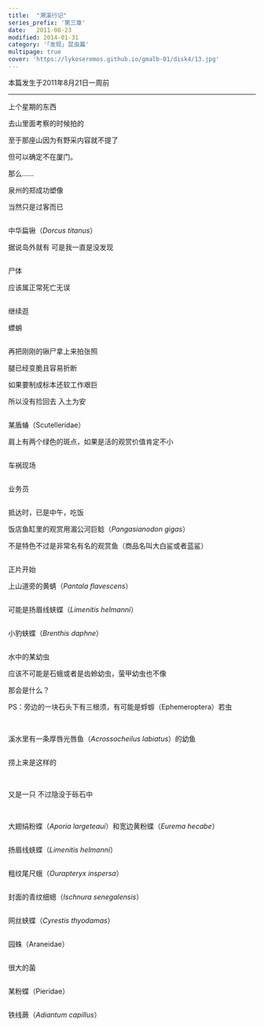 ```yaml
---
title:  "溯溪行记"
series_prefix: '第三章'
date:   2011-08-23
modified: 2014-01-31
category: '｢发现｣ 昆虫篇'
multipage: true
cover: 'https://lykoseremos.github.io/gmalb-01/disk4/13.jpg'
---
```

本篇发生于2011年8月21日一周前

---

上个星期的东西

去山里面考察的时候拍的

至于那座山因为有野采内容就不提了

但可以确定不在厦门。

那么……

泉州的郑成功塑像

当然只是过客而已

<img class='disc' data-src='https://lykoseremos.github.io/gmalb-01/disk4/1.jpg'>

中华扁锹（<i>Dorcus titanus</i>）

据说岛外就有 可是我一直是没发现

<img class='disc' data-src='https://lykoseremos.github.io/gmalb-01/disk4/2.jpg'>

尸体

应该属正常死亡无误

<img class='disc' data-src='https://lykoseremos.github.io/gmalb-01/disk4/3.jpg'>

继续逛

螵蛸

<img class='disc' data-src='https://lykoseremos.github.io/gmalb-01/disk4/4.jpg'>

再把刚刚的锹尸拿上来拍张照

腿已经变脆且容易折断

如果要制成标本还软工作艰巨

所以没有捡回去 入土为安

<img class='disc' data-src='https://lykoseremos.github.io/gmalb-01/disk4/5.jpg'>

某盾蝽（Scutelleridae）

肩上有两个绿色的斑点，如果是活的观赏价值肯定不小

<img class='disc' data-src='https://lykoseremos.github.io/gmalb-01/disk4/6.jpg'>

车祸现场

<img class='disc' data-src='https://lykoseremos.github.io/gmalb-01/disk4/7.jpg'>

业务员

<img class='disc' data-src='https://lykoseremos.github.io/gmalb-01/disk4/8.jpg'>

抵达时，已是中午，吃饭

饭店鱼缸里的观赏用湄公河巨鲶（<i>Pangasianodon gigas</i>）

不是特色不过是非常名有名的观赏鱼（商品名叫大白鲨或者蓝鲨）

<img class='disc' data-src='https://lykoseremos.github.io/gmalb-01/disk4/9.jpg'>

正片开始

上山道旁的黄蜻（<i>Pantala flavescens</i>）

<img class='disc' data-src='https://lykoseremos.github.io/gmalb-01/disk4/10.jpg'>

可能是扬眉线蛱蝶（<i>Limenitis helmanni</i>）

<img class='disc' data-src='https://lykoseremos.github.io/gmalb-01/disk4/11.jpg'>

小豹蛱蝶（<i>Brenthis daphne</i>）

<img class='disc' data-src='https://lykoseremos.github.io/gmalb-01/disk4/12.jpg'>

水中的某幼虫

应该不可能是石蛾或者是齿蛉幼虫，萤甲幼虫也不像

那会是什么？

PS：旁边的一块石头下有三根须，有可能是蜉蝣（Ephemeroptera）若虫

<img class='disc' data-src='https://lykoseremos.github.io/gmalb-01/disk4/13.jpg'>

<img class='disc' data-src='https://lykoseremos.github.io/gmalb-01/disk4/14.jpg'>

溪水里有一条厚唇光唇鱼（<i>Acrossocheilus labiatus</i>）的幼鱼

<img class='disc' data-src='https://lykoseremos.github.io/gmalb-01/disk4/15.jpg'>

捞上来是这样的

<img class='disc' data-src='https://lykoseremos.github.io/gmalb-01/disk4/16.jpg'>

<img class='disc' data-src='https://lykoseremos.github.io/gmalb-01/disk4/17.jpg'>

<img class='disc' data-src='https://lykoseremos.github.io/gmalb-01/disk4/18.jpg'>

<img class='disc' data-src='https://lykoseremos.github.io/gmalb-01/disk4/19.jpg'>

又是一只 不过隐没于砾石中

<img class='disc' data-src='https://lykoseremos.github.io/gmalb-01/disk4/20.jpg'>

<img class='disc' data-src='https://lykoseremos.github.io/gmalb-01/disk4/21.jpg'>

大翅绢粉蝶（<i>Aporia largeteaui</i>）和宽边黄粉蝶（<i>Eurema hecabe</i>）

<img class='disc' data-src='https://lykoseremos.github.io/gmalb-01/disk4/22.jpg'>

扬眉线蛱蝶（<i>Limenitis helmanni</i>）

<img class='disc' data-src='https://lykoseremos.github.io/gmalb-01/disk4/23.jpg'>

粗纹尾尺蛾（<i>Ourapteryx inspersa</i>）

<img class='disc' data-src='https://lykoseremos.github.io/gmalb-01/disk4/24.jpg'>

封面的青纹细蟌（<i>Ischnura senegalensis</i>）

<img class='disc' data-src='https://lykoseremos.github.io/gmalb-01/disk4/25.jpg'>

网丝蛱蝶（<i>Cyrestis thyodamas</i>）

<img class='disc' data-src='https://lykoseremos.github.io/gmalb-01/disk4/26.jpg'>

园蛛（Araneidae）

<img class='disc' data-src='https://lykoseremos.github.io/gmalb-01/disk4/27.jpg'>

很大的菌

<img class='disc' data-src='https://lykoseremos.github.io/gmalb-01/disk4/28.jpg'>

某粉蝶（Pieridae）

<img class='disc' data-src='https://lykoseremos.github.io/gmalb-01/disk4/29.jpg'>

铁线蕨（<i>Adiantum capillus</i>）

<img class='disc' data-src='https://lykoseremos.github.io/gmalb-01/disk4/30.jpg'>
